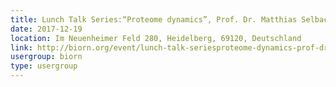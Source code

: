 ```yaml
---
title: Lunch Talk Series:“Proteome dynamics”, Prof. Dr. Matthias Selbach
date: 2017-12-19
location: Im Neuenheimer Feld 280, Heidelberg, 69120, Deutschland
link: http://biorn.org/event/lunch-talk-seriesproteome-dynamics-prof-dr-matthias-selbach/
usergroup: biorn
type: usergroup
---
```

